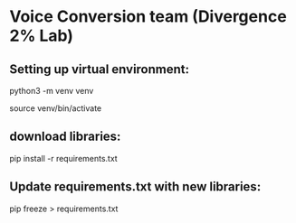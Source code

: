 # Voice Conversion team (Divergence 2% Lab)

## Setting up virtual environment:

python3 -m venv venv

source venv/bin/activate

## download libraries:
pip install -r requirements.txt

## Update requirements.txt with new libraries: 
pip freeze > requirements.txt


